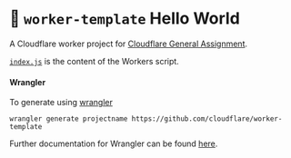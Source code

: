 # 👷 `worker-template` Hello World

A Cloudflare worker project for [Cloudflare General Assignment](https://github.com/cloudflare-hiring/cloudflare-2020-general-engineering-assignment/).

[`index.js`](https://github.com/cloudflare/worker-template/blob/master/index.js) is the content of the Workers script.

#### Wrangler

To generate using [wrangler](https://github.com/cloudflare/wrangler)

```
wrangler generate projectname https://github.com/cloudflare/worker-template
```

Further documentation for Wrangler can be found [here](https://developers.cloudflare.com/workers/tooling/wrangler).
